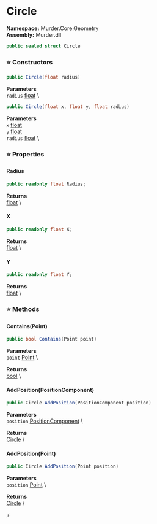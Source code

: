 # Circle

**Namespace:** Murder.Core.Geometry \
**Assembly:** Murder.dll

```csharp
public sealed struct Circle
```

### ⭐ Constructors
```csharp
public Circle(float radius)
```

**Parameters** \
`radius` [float](https://learn.microsoft.com/en-us/dotnet/api/System.Single?view=net-7.0) \

```csharp
public Circle(float x, float y, float radius)
```

**Parameters** \
`x` [float](https://learn.microsoft.com/en-us/dotnet/api/System.Single?view=net-7.0) \
`y` [float](https://learn.microsoft.com/en-us/dotnet/api/System.Single?view=net-7.0) \
`radius` [float](https://learn.microsoft.com/en-us/dotnet/api/System.Single?view=net-7.0) \

### ⭐ Properties
#### Radius
```csharp
public readonly float Radius;
```

**Returns** \
[float](https://learn.microsoft.com/en-us/dotnet/api/System.Single?view=net-7.0) \
#### X
```csharp
public readonly float X;
```

**Returns** \
[float](https://learn.microsoft.com/en-us/dotnet/api/System.Single?view=net-7.0) \
#### Y
```csharp
public readonly float Y;
```

**Returns** \
[float](https://learn.microsoft.com/en-us/dotnet/api/System.Single?view=net-7.0) \
### ⭐ Methods
#### Contains(Point)
```csharp
public bool Contains(Point point)
```

**Parameters** \
`point` [Point](/Murder/Core/Geometry/Point.html) \

**Returns** \
[bool](https://learn.microsoft.com/en-us/dotnet/api/System.Boolean?view=net-7.0) \

#### AddPosition(PositionComponent)
```csharp
public Circle AddPosition(PositionComponent position)
```

**Parameters** \
`position` [PositionComponent](/Murder/Components/PositionComponent.html) \

**Returns** \
[Circle](/Murder/Core/Geometry/Circle.html) \

#### AddPosition(Point)
```csharp
public Circle AddPosition(Point position)
```

**Parameters** \
`position` [Point](/Murder/Core/Geometry/Point.html) \

**Returns** \
[Circle](/Murder/Core/Geometry/Circle.html) \



⚡